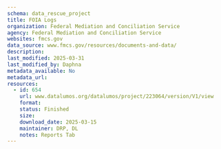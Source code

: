```yaml
---
schema: data_rescue_project 
title: FOIA Logs
organization: Federal Mediation and Conciliation Service
agency: Federal Mediation and Conciliation Service
websites: fmcs.gov
data_source: www.fmcs.gov/resources/documents-and-data/
description: 
last_modified: 2025-03-31
last_modified_by: Daphna
metadata_available: No
metadata_url: 
resources:
  - id: 654
    url: www.datalumos.org/datalumos/project/223064/version/V1/view
    format: 
    status: Finished
    size: 
    download_date: 2025-03-15
    maintainer: DRP, DL
    notes: Reports Tab
---
```

